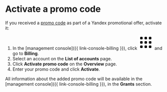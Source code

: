 # Activate a promo code

If you received a [promo code](../concepts/promo-code.md) as part of a Yandex promotional offer, activate it:

1. In the [management console]({{ link-console-billing }}), click ![image](../../_assets/main-menu.svg) and go to **Billing**.
1. Select an account on the **List of accounts** page.
1. Click **Activate promo code** on the **Overview** page.
1. Enter your promo code and click **Activate**.

All information about the added promo code will be available in the [management console]({{ link-console-billing }}), in the **Grants** section.

